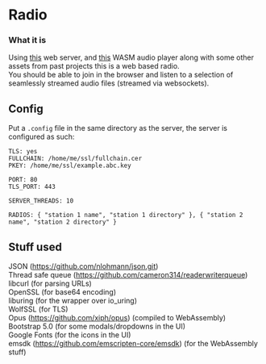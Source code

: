 # Radio
### What it is
Using [this](https://github.com/aliabbas299792/web_server) web server, and [this](https://github.com/aliabbas299792/wasmOpusDecoder) WASM audio player along with some other assets from past projects this is a web based radio.<br>
You should be able to join in the browser and listen to a selection of seamlessly streamed audio files (streamed via websockets).

## Config
Put a `.config` file in the same directory as the server, the server is configured as such:
```
TLS: yes
FULLCHAIN: /home/me/ssl/fullchain.cer
PKEY: /home/me/ssl/example.abc.key

PORT: 80
TLS_PORT: 443

SERVER_THREADS: 10

RADIOS: { "station 1 name", "station 1 directory" }, { "station 2 name", "station 2 directory" }
```

## Stuff used
JSON (https://github.com/nlohmann/json.git)<br>
Thread safe queue (https://github.com/cameron314/readerwriterqueue)<br>
libcurl (for parsing URLs)<br>
OpenSSL (for base64 encoding)<br>
liburing (for the wrapper over io_uring)<br>
WolfSSL (for TLS)<br>
Opus (https://github.com/xiph/opus) (compiled to WebAssembly)<br>
Bootstrap 5.0 (for some modals/dropdowns in the UI)<br>
Google Fonts (for the icons in the UI)<br>
emsdk (https://github.com/emscripten-core/emsdk) (for the WebAssembly stuff)
